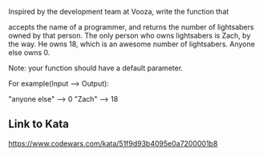 Inspired by the development team at Vooza, write the function that

accepts the name of a programmer, and
returns the number of lightsabers owned by that person.
The only person who owns lightsabers is Zach, by the way. He owns 18, which is an awesome number of lightsabers. Anyone else owns 0.

Note: your function should have a default parameter.

For example(Input --> Output):

"anyone else" --> 0
"Zach" --> 18

## Link to Kata
https://www.codewars.com/kata/51f9d93b4095e0a7200001b8